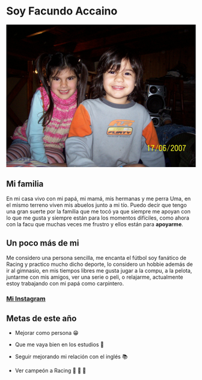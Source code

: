 # Soy Facundo Accaino

![Foto de cuando era chiquito.](./assets/foto34.jpg)



## Mi familia

En mi casa vivo con mi papá, mi mamá, mis hermanas y me perra Uma, en el mismo terreno viven mis abuelos junto a mi tío.
Puedo decir que tengo una gran suerte por la familia que me tocó ya que siempre me apoyan con lo que me gusta y siempre
están para los momentos difíciles, como ahora con la facu que muchas veces me frustro y ellos están para **apoyarme**.

## Un poco más de mi

Me considero una persona sencilla, me encanta el fútbol soy fanático de Racing y practico mucho dicho deporte, 
lo considero un hobbie además de ir al gimnasio, en mis tiempos libres me gusta jugar a la compu, a la pelota,
juntarme con mis amigos, ver una serie o peli, o relajarme, actualmente estoy trabajando con mi papá como carpintero.

### [Mi Instagram](https://www.instagram.com/facuun.accaino/)


## Metas de este año

- Mejorar como persona :grin:

- Que me vaya bien en los estudios :brain:

- Seguir mejorando mi relación con el inglés :books:

- Ver campeón a Racing :blue_heart: :white_heart: :blue_heart: